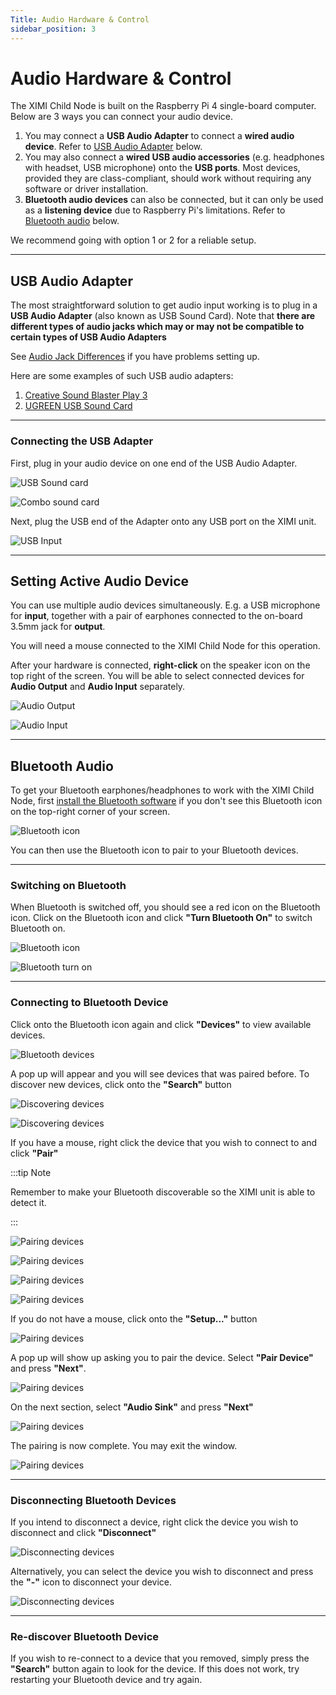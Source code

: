 ```yaml
---
Title: Audio Hardware & Control
sidebar_position: 3
---
```


# Audio Hardware & Control

The XIMI Child Node is built on the Raspberry Pi 4 single-board computer. Below are 3 ways you can connect your audio device.

1. You may connect a **USB Audio Adapter** to connect a **wired audio device**. Refer to [USB Audio Adapter](#usb-sound-card) below.
2. You may also connect a **wired USB audio accessories** (e.g. headphones with headset, USB microphone) onto the **USB ports**. Most devices, provided they are class-compliant, should work without requiring any software or driver installation.
3. **Bluetooth audio devices** can also be connected, but it can only be used as a **listening device** due to Raspberry Pi's limitations. Refer to [Bluetooth audio](#bluetooth-audio) below.

We recommend going with option 1 or 2 for a reliable setup.

---

## USB Audio Adapter

The most straightforward solution to get audio input working is to plug in a **USB Audio Adapter** (also known as USB Sound Card). Note that **there are different types of audio jacks which may or may not be compatible to certain types of USB Audio Adapters**

See [Audio Jack Differences](/docs/user-manual/performers/troubleshooting/trs-trrs-differences) if you have problems setting up.

Here are some examples of such USB audio adapters:

1. [Creative Sound Blaster Play 3](https://my.creative.com/p/sound-cards/sound-blaster-play-3#buy-menu)
1. [UGREEN USB Sound Card](https://www.amazon.com/UGREEN-External-Headphone-Microphone-Desktops/dp/B016CU2PEU/ref=sr_1_2_sspa?keywords=ugreen%2Bsound%2Bcard&qid=1637833947&sr=8-2-spons&spLa=ZW5jcnlwdGVkUXVhbGlmaWVyPUE1MTc1Sk83WURZTjImZW5jcnlwdGVkSWQ9QTA4MTg4NTkzT0JGQ0s5RzdJTzlPJmVuY3J5cHRlZEFkSWQ9QTA4NDUyMTk4TFY1VDJJQkwxMlAmd2lkZ2V0TmFtZT1zcF9hdGYmYWN0aW9uPWNsaWNrUmVkaXJlY3QmZG9Ob3RMb2dDbGljaz10cnVl&th=1)

---

### Connecting the USB Adapter

First, plug in your audio device on one end of the USB Audio Adapter.

![USB Sound card](/img/new-user-manual/child/15-audio.jpg)

![Combo sound card](/img/new-user-manual/child/16-audio.jpg)

Next, plug the USB end of the Adapter onto any USB port on the XIMI unit.

![USB Input](/img/new-user-manual/child/11-accessories.jpg)

---

## Setting Active Audio Device

You can use multiple audio devices simultaneously. E.g. a USB microphone for **input**, together with a pair of earphones connected to the on-board 3.5mm jack for **output**.

You will need a mouse connected to the XIMI Child Node for this operation.

After your hardware is connected, **right-click** on the speaker icon on the top right of the screen. You will be able to select connected devices for **Audio Output** and **Audio Input** separately.

![Audio Output](/img/new-user-manual/child-raspi/4-audio.png)

![Audio Input](/img/new-user-manual/child-raspi/30-audiodetection.png)

---

## Bluetooth Audio

To get your Bluetooth earphones/headphones to work with the XIMI Child Node, first [install the Bluetooth software](/docs/user-manual/performers/troubleshooting/installing-bluetooth) if you don't see this Bluetooth icon on the top-right corner of your screen.

![Bluetooth icon](/img/new-user-manual/child-raspi/bluetooth-icon.png)

You can then use the Bluetooth icon to pair to your Bluetooth devices.

---

### Switching on Bluetooth

When Bluetooth is switched off, you should see a red icon on the Bluetooth icon. Click on the Bluetooth icon and click **"Turn Bluetooth On"** to switch Bluetooth on.

![Bluetooth icon](/img/new-user-manual/child-raspi/bt-1.png)

![Bluetooth turn on](/img/new-user-manual/child-raspi/bt-2.png)

---

### Connecting to Bluetooth Device

Click onto the Bluetooth icon again and click **"Devices"** to view available devices.

![Bluetooth devices](/img/new-user-manual/child-raspi/bt-5.png)

A pop up will appear and you will see devices that was paired before. To discover new devices, click onto the **"Search"** button

![Discovering devices](/img/new-user-manual/child-raspi/bt-6.png)

![Discovering devices](/img/new-user-manual/child-raspi/bt-7.png)

If you have a mouse, right click the device that you wish to connect to and click **"Pair"**

:::tip Note

Remember to make your Bluetooth discoverable so the XIMI unit is able to detect it.

:::

![Pairing devices](/img/new-user-manual/child-raspi/bt-8.png)

![Pairing devices](/img/new-user-manual/child-raspi/bt-9.png)

![Pairing devices](/img/new-user-manual/child-raspi/bt-10.png)

![Pairing devices](/img/new-user-manual/child-raspi/bt-11.png)

If you do not have a mouse, click onto the **"Setup..."** button

![Pairing devices](/img/new-user-manual/child-raspi/pairing0.png)

A pop up will show up asking you to pair the device. Select **"Pair Device"** and press **"Next"**.

![Pairing devices](/img/new-user-manual/child-raspi/pairing1.png)

On the next section, select **"Audio Sink"** and press **"Next"**

![Pairing devices](/img/new-user-manual/child-raspi/pairing2.png)

The pairing is now complete. You may exit the window.

![Pairing devices](/img/new-user-manual/child-raspi/pairing3.png)

---

### Disconnecting Bluetooth Devices

If you intend to disconnect a device, right click the device you wish to disconnect and click **"Disconnect"**

![Disconnecting devices](/img/new-user-manual/child-raspi/bt-12.png)

Alternatively, you can select the device you wish to disconnect and press the **"-"** icon to disconnect your device.

![Disconnecting devices](/img/new-user-manual/child-raspi/disconnect-bluetooth.png)

---

### Re-discover Bluetooth Device

If you wish to re-connect to a device that you removed, simply press the **"Search"** button again to look for the device. If this does not work, try restarting your Bluetooth device and try again.
